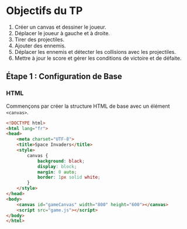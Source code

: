# Objectifs du TP

1. Créer un canvas et dessiner le joueur.
2. Déplacer le joueur à gauche et à droite.
3. Tirer des projectiles.
4. Ajouter des ennemis.
5. Déplacer les ennemis et détecter les collisions avec les projectiles.
6. Mettre à jour le score et gérer les conditions de victoire et de défaite.

## Étape 1 : Configuration de Base

### HTML

Commençons par créer la structure HTML de base avec un élément `<canvas>`.

```html
<!DOCTYPE html>
<html lang="fr">
<head>
    <meta charset="UTF-8">
    <title>Space Invaders</title>
    <style>
        canvas {
            background: black;
            display: block;
            margin: 0 auto;
            border: 1px solid white;
        }
    </style>
</head>
<body>
    <canvas id="gameCanvas" width="800" height="600"></canvas>
    <script src="game.js"></script>
</body>
</html>
```